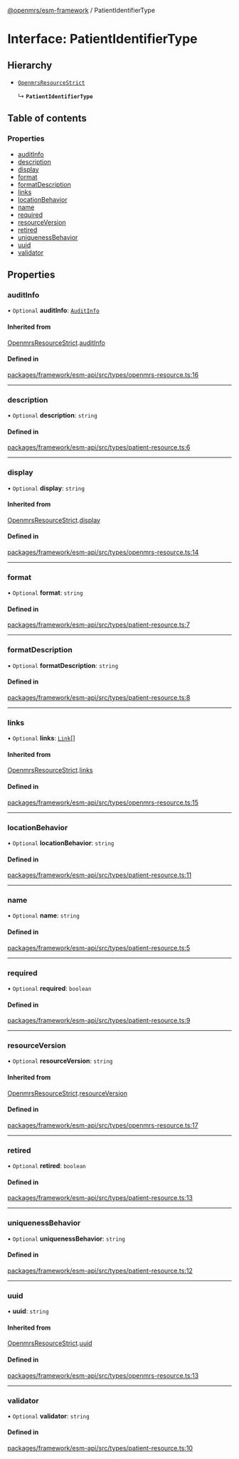 [@openmrs/esm-framework](../API.md) / PatientIdentifierType

# Interface: PatientIdentifierType

## Hierarchy

- [`OpenmrsResourceStrict`](OpenmrsResourceStrict.md)

  ↳ **`PatientIdentifierType`**

## Table of contents

### Properties

- [auditInfo](PatientIdentifierType.md#auditinfo)
- [description](PatientIdentifierType.md#description)
- [display](PatientIdentifierType.md#display)
- [format](PatientIdentifierType.md#format)
- [formatDescription](PatientIdentifierType.md#formatdescription)
- [links](PatientIdentifierType.md#links)
- [locationBehavior](PatientIdentifierType.md#locationbehavior)
- [name](PatientIdentifierType.md#name)
- [required](PatientIdentifierType.md#required)
- [resourceVersion](PatientIdentifierType.md#resourceversion)
- [retired](PatientIdentifierType.md#retired)
- [uniquenessBehavior](PatientIdentifierType.md#uniquenessbehavior)
- [uuid](PatientIdentifierType.md#uuid)
- [validator](PatientIdentifierType.md#validator)

## Properties

### auditInfo

• `Optional` **auditInfo**: [`AuditInfo`](AuditInfo.md)

#### Inherited from

[OpenmrsResourceStrict](OpenmrsResourceStrict.md).[auditInfo](OpenmrsResourceStrict.md#auditinfo)

#### Defined in

[packages/framework/esm-api/src/types/openmrs-resource.ts:16](https://github.com/Vishal772-pixel/openmrs-esm-core/blob/main/packages/framework/esm-api/src/types/openmrs-resource.ts#L16)

___

### description

• `Optional` **description**: `string`

#### Defined in

[packages/framework/esm-api/src/types/patient-resource.ts:6](https://github.com/Vishal772-pixel/openmrs-esm-core/blob/main/packages/framework/esm-api/src/types/patient-resource.ts#L6)

___

### display

• `Optional` **display**: `string`

#### Inherited from

[OpenmrsResourceStrict](OpenmrsResourceStrict.md).[display](OpenmrsResourceStrict.md#display)

#### Defined in

[packages/framework/esm-api/src/types/openmrs-resource.ts:14](https://github.com/Vishal772-pixel/openmrs-esm-core/blob/main/packages/framework/esm-api/src/types/openmrs-resource.ts#L14)

___

### format

• `Optional` **format**: `string`

#### Defined in

[packages/framework/esm-api/src/types/patient-resource.ts:7](https://github.com/Vishal772-pixel/openmrs-esm-core/blob/main/packages/framework/esm-api/src/types/patient-resource.ts#L7)

___

### formatDescription

• `Optional` **formatDescription**: `string`

#### Defined in

[packages/framework/esm-api/src/types/patient-resource.ts:8](https://github.com/Vishal772-pixel/openmrs-esm-core/blob/main/packages/framework/esm-api/src/types/patient-resource.ts#L8)

___

### links

• `Optional` **links**: [`Link`](Link.md)[]

#### Inherited from

[OpenmrsResourceStrict](OpenmrsResourceStrict.md).[links](OpenmrsResourceStrict.md#links)

#### Defined in

[packages/framework/esm-api/src/types/openmrs-resource.ts:15](https://github.com/Vishal772-pixel/openmrs-esm-core/blob/main/packages/framework/esm-api/src/types/openmrs-resource.ts#L15)

___

### locationBehavior

• `Optional` **locationBehavior**: `string`

#### Defined in

[packages/framework/esm-api/src/types/patient-resource.ts:11](https://github.com/Vishal772-pixel/openmrs-esm-core/blob/main/packages/framework/esm-api/src/types/patient-resource.ts#L11)

___

### name

• `Optional` **name**: `string`

#### Defined in

[packages/framework/esm-api/src/types/patient-resource.ts:5](https://github.com/Vishal772-pixel/openmrs-esm-core/blob/main/packages/framework/esm-api/src/types/patient-resource.ts#L5)

___

### required

• `Optional` **required**: `boolean`

#### Defined in

[packages/framework/esm-api/src/types/patient-resource.ts:9](https://github.com/Vishal772-pixel/openmrs-esm-core/blob/main/packages/framework/esm-api/src/types/patient-resource.ts#L9)

___

### resourceVersion

• `Optional` **resourceVersion**: `string`

#### Inherited from

[OpenmrsResourceStrict](OpenmrsResourceStrict.md).[resourceVersion](OpenmrsResourceStrict.md#resourceversion)

#### Defined in

[packages/framework/esm-api/src/types/openmrs-resource.ts:17](https://github.com/Vishal772-pixel/openmrs-esm-core/blob/main/packages/framework/esm-api/src/types/openmrs-resource.ts#L17)

___

### retired

• `Optional` **retired**: `boolean`

#### Defined in

[packages/framework/esm-api/src/types/patient-resource.ts:13](https://github.com/Vishal772-pixel/openmrs-esm-core/blob/main/packages/framework/esm-api/src/types/patient-resource.ts#L13)

___

### uniquenessBehavior

• `Optional` **uniquenessBehavior**: `string`

#### Defined in

[packages/framework/esm-api/src/types/patient-resource.ts:12](https://github.com/Vishal772-pixel/openmrs-esm-core/blob/main/packages/framework/esm-api/src/types/patient-resource.ts#L12)

___

### uuid

• **uuid**: `string`

#### Inherited from

[OpenmrsResourceStrict](OpenmrsResourceStrict.md).[uuid](OpenmrsResourceStrict.md#uuid)

#### Defined in

[packages/framework/esm-api/src/types/openmrs-resource.ts:13](https://github.com/Vishal772-pixel/openmrs-esm-core/blob/main/packages/framework/esm-api/src/types/openmrs-resource.ts#L13)

___

### validator

• `Optional` **validator**: `string`

#### Defined in

[packages/framework/esm-api/src/types/patient-resource.ts:10](https://github.com/Vishal772-pixel/openmrs-esm-core/blob/main/packages/framework/esm-api/src/types/patient-resource.ts#L10)

